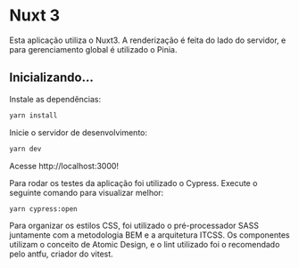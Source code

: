 # Nuxt 3

Esta aplicação utiliza o Nuxt3. A renderização é feita do lado do servidor, e para gerenciamento global é utilizado o Pinia.

## Inicializando...

Instale as dependências:

```bash
yarn install
```

Inicie o servidor de desenvolvimento:

```bash
yarn dev
```

Acesse http://localhost:3000!

Para rodar os testes da aplicação foi utilizado o Cypress. Execute o seguinte comando para visualizar melhor:

```bash
yarn cypress:open
```

Para organizar os estilos CSS, foi utilizado o pré-processador SASS juntamente com a metodologia BEM e a arquitetura ITCSS.
Os componentes utilizam o conceito de Atomic Design, e o lint utilizado foi o recomendado pelo antfu, criador do vitest.
